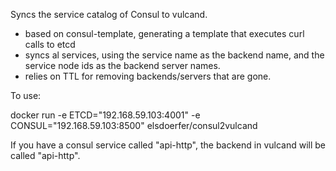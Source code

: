 Syncs the service catalog of Consul to vulcand.

- based on consul-template, generating a template that executes curl calls to etcd
- syncs al services, using the service name as the backend name, and
  the service node ids as the backend server names.
- relies on TTL for removing backends/servers that are gone.

To use:

   docker run -e ETCD="192.168.59.103:4001" -e CONSUL="192.168.59.103:8500" elsdoerfer/consul2vulcand


If you have a consul service called "api-http", the backend in vulcand will
be called "api-http".